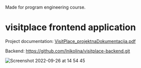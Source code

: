 Made for program engineering course.

# visitplace frontend application

Project documentation: [VisitPlace_projektnaDokumentacija.pdf](https://github.com/lnikolina/visitplace-frontend/files/9646369/VisitPlace_projektnaDokumentacija.pdf)

Backend: https://github.com/lnikolina/visitplace-backend.git


![Screenshot 2022-09-26 at 14 54 45](https://user-images.githubusercontent.com/103592085/192281841-8a68e0e4-af34-49b8-83cd-adf251dd8a24.png)

